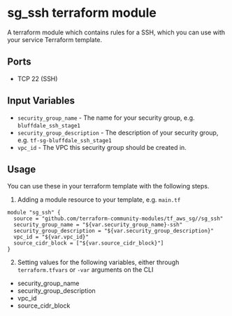 sg_ssh terraform module
=======================

A terraform module which contains rules for a SSH, which
you can use with your service Terraform template.

Ports
-----
- TCP 22 (SSH)

Input Variables
---------------

- `security_group_name` - The name for your security group, e.g. `bluffdale_ssh_stage1`
- `security_group_description` - The description of your security group, e.g. `tf-sg-bluffdale_ssh_stage1`
- `vpc_id` - The VPC this security group should be created in.

Usage
-----

You can use these in your terraform template with the following steps.

1. Adding a module resource to your template, e.g. `main.tf`

```
module "sg_ssh" {
  source = "github.com/terraform-community-modules/tf_aws_sg//sg_ssh"
  security_group_name = "${var.security_group_name}-ssh"
  security_group_description = "${var.security_group_description}"
  vpc_id = "${var.vpc_id}"
  source_cidr_block = ["${var.source_cidr_block}"]
}
```

2. Setting values for the following variables, either through `terraform.tfvars` or `-var` arguments on the CLI

- security_group_name
- security_group_description
- vpc_id
- source_cidr_block
